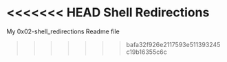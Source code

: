 <<<<<<< HEAD
Shell Redirections
=======
My 0x02-shell_redirections Readme file
>>>>>>> bafa32f926e2117593e511393245c19b16355c6c
